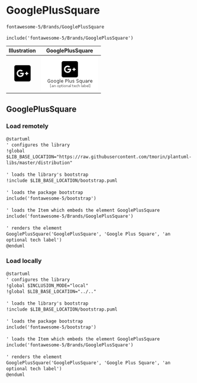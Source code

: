 # GooglePlusSquare


```text
fontawesome-5/Brands/GooglePlusSquare
```

```text
include('fontawesome-5/Brands/GooglePlusSquare')
```



| Illustration | GooglePlusSquare |
| :---: | :---: |
| ![illustration for Illustration](../../fontawesome-5/Brands/GooglePlusSquare.png) | ![illustration for GooglePlusSquare](../../fontawesome-5/Brands/GooglePlusSquare.Local.png) |




## GooglePlusSquare

### Load remotely
```plantuml
@startuml
' configures the library
!global $LIB_BASE_LOCATION="https://raw.githubusercontent.com/tmorin/plantuml-libs/master/distribution"

' loads the library's bootstrap
!include $LIB_BASE_LOCATION/bootstrap.puml

' loads the package bootstrap
include('fontawesome-5/bootstrap')

' loads the Item which embeds the element GooglePlusSquare
include('fontawesome-5/Brands/GooglePlusSquare')

' renders the element
GooglePlusSquare('GooglePlusSquare', 'Google Plus Square', 'an optional tech label')
@enduml
```

### Load locally
```plantuml
@startuml
' configures the library
!global $INCLUSION_MODE="local"
!global $LIB_BASE_LOCATION="../.."

' loads the library's bootstrap
!include $LIB_BASE_LOCATION/bootstrap.puml

' loads the package bootstrap
include('fontawesome-5/bootstrap')

' loads the Item which embeds the element GooglePlusSquare
include('fontawesome-5/Brands/GooglePlusSquare')

' renders the element
GooglePlusSquare('GooglePlusSquare', 'Google Plus Square', 'an optional tech label')
@enduml
```


